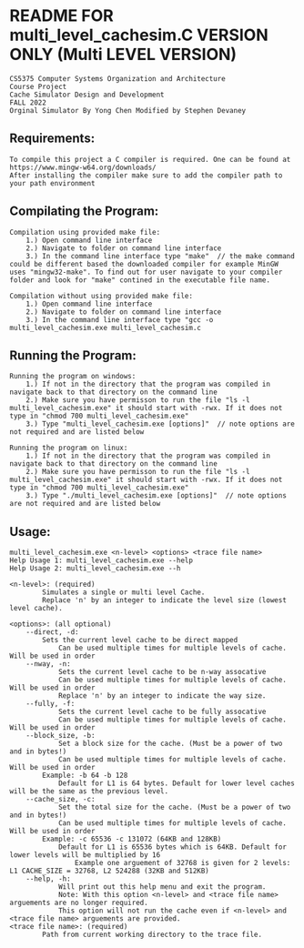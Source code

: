 # README FOR multi_level_cachesim.C VERSION ONLY (Multi LEVEL VERSION)
	CS5375 Computer Systems Organization and Architecture
	Course Project
	Cache Simulator Design and Development
	FALL 2022
	Orginal Simulator By Yong Chen Modified by Stephen Devaney



## Requirements:
	To compile this project a C compiler is required. One can be found at https://www.mingw-w64.org/downloads/
	After installing the compiler make sure to add the compiler path to your path environment



## Compilating the Program:
	Compilation using provided make file:
		1.) Open command line interface
		2.) Navigate to folder on command line interface
		3.) In the command line interface type "make"  // the make command could be different based the downloaded compiler for example MinGW uses "mingw32-make". To find out for user navigate to your compiler folder and look for "make" contined in the executable file name.

	Compilation without using provided make file:
		1.) Open command line interface
		2.) Navigate to folder on command line interface
		3.) In the command line interface type "gcc -o multi_level_cachesim.exe multi_level_cachesim.c



## Running the Program:
	Running the program on windows:
		1.) If not in the directory that the program was compiled in navigate back to that directory on the command line
		2.) Make sure you have permisson to run the file "ls -l multi_level_cachesim.exe" it should start with -rwx. If it does not type in "chmod 700 multi_level_cachesim.exe"
		3.) Type "multi_level_cachesim.exe [options]"  // note options are not required and are listed below

	Running the program on linux:
		1.) If not in the directory that the program was compiled in navigate back to that directory on the command line
		2.) Make sure you have permisson to run the file "ls -l multi_level_cachesim.exe" it should start with -rwx. If it does not type in "chmod 700 multi_level_cachesim.exe"
		3.) Type "./multi_level_cachesim.exe [options]"  // note options are not required and are listed below



## Usage: 
	multi_level_cachesim.exe <n-level> <options> <trace file name>
	Help Usage 1: multi_level_cachesim.exe --help
	Help Usage 2: multi_level_cachesim.exe --h
	
	<n-level>: (required)
        	Simulates a single or multi level Cache.
        	Replace 'n' by an integer to indicate the level size (lowest level cache).
	
	<options>: (all optional)
		--direct, -d:
			Sets the current level cache to be direct mapped
        		Can be used multiple times for multiple levels of cache. Will be used in order
		--nway, -n:
      			Sets the current level cache to be n-way assocative
        		Can be used multiple times for multiple levels of cache. Will be used in order
        		Replace 'n' by an integer to indicate the way size.
		--fully, -f:
        		Sets the current level cache to be fully assocative
        		Can be used multiple times for multiple levels of cache. Will be used in order
		--block_size, -b:
        		Set a block size for the cache. (Must be a power of two and in bytes!)
        		Can be used multiple times for multiple levels of cache. Will be used in order
			Example: -b 64 -b 128
        		Default for L1 is 64 bytes. Default for lower level caches will be the same as the previous level.
		--cache_size, -c:
        		Set the total size for the cache. (Must be a power of two and in bytes!)
        		Can be used multiple times for multiple levels of cache. Will be used in order
			Example: -c 65536 -c 131072 (64KB and 128KB)
        		Default for L1 is 65536 bytes which is 64KB. Default for lower levels will be multiplied by 16
            		Example one arguement of 32768 is given for 2 levels: L1 CACHE_SIZE = 32768, L2 524288 (32KB and 512KB)
		--help, -h:
        		Will print out this help menu and exit the program.
        		Note: With this option <n-level> and <trace file name> arguements are no longer required.
           		This option will not run the cache even if <n-level> and <trace file name> arguements are provided.
	<trace file name>: (required)
        	Path from current working directory to the trace file.
